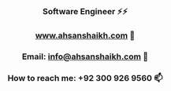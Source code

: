 <!-- ### Hi there 👋 -->

<!--
**Ahsan2001/Ahsan2001** is a ✨ _special_ ✨ repository because its `README.md` (this file) appears on your GitHub profile.

Here are some ideas to get you started:

- 🔭 I’m currently working on ...
- 🌱 I’m currently learning ...
- 👯 I’m looking to collaborate on ...
- 🤔 I’m looking for help with ...
- 💬 Ask me about ...
- 📫 How to reach me: ...
- 😄 Pronouns: ...
- ⚡ Fun fact: ...
-->



### <p align="center"> Software Engineer ⚡⚡  </p>
### <p align="center" color="#fff"> <a href="www.ahsanshaikh.com" target="_blank"> www.ahsanshaikh.com 🔭 </a>  </p>
### <p align="center"> Email:  info@ahsanshaikh.com 💬 </p>
### <p align="center"> How to reach me:  +92 300 926 9560 📫 </p>

